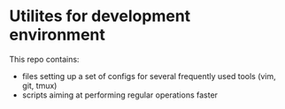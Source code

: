 # Utilites for development environment

This repo contains:
* files setting up a set of configs for several frequently used tools (vim, git, tmux)
* scripts aiming at performing regular operations faster
